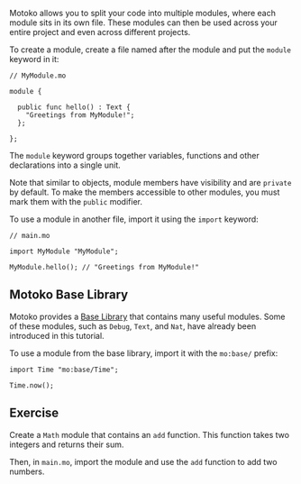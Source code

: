 Motoko allows you to split your code into multiple modules, where each module sits in its own file.
These modules can then be used across your entire project and even across different projects.

To create a module, create a file named after the module and put the `module` keyword in it:

```motoko
// MyModule.mo

module {

  public func hello() : Text {
    "Greetings from MyModule!";
  };

};
```

The `module` keyword groups together variables, functions and other declarations into a single unit.

Note that similar to objects, module members have visibility and are `private` by default. To make
the members accessible to other modules, you must mark them with the `public` modifier.

To use a module in another file, import it using the `import` keyword:

```motoko
// main.mo

import MyModule "MyModule";

MyModule.hello(); // "Greetings from MyModule!"
```

## Motoko Base Library

Motoko provides a [Base Library](https://internetcomputer.org/docs/current/motoko/main/base/) that
contains many useful modules. Some of these modules, such as `Debug`, `Text`, and `Nat`, have
already been introduced in this tutorial.

To use a module from the base library, import it with the `mo:base/` prefix:

```motoko
import Time "mo:base/Time";

Time.now();
```

## Exercise

Create a `Math` module that contains an `add` function. This function takes two integers and returns
their sum.

Then, in `main.mo`, import the module and use the `add` function to add two numbers.
